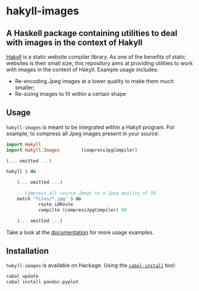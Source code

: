 # hakyll-images

## A Haskell package containing utilities to deal with images in the context of Hakyll

[Hakyll](https://hackage.haskell.org/package/hakyll) is a static website compiler library. As one of the benefits of static websites is their small size, this repository aims at providing utilities to work with images in the context of Hakyll. Example usage includes:

* Re-encoding Jpeg images at a lower quality to make them much smaller;
* Re-sizing images to fit within a certain shape

## Usage

`hakyll-images` is meant to be integrated within a Hakyll program. For example, to compress all Jpeg images present in your source:

```haskell
import Hakyll
import Hakyll.Images        (compressJpgCompiler)

(... omitted ...)

hakyll $ do

    (... omitted ...)

    -- Compress all source Jpegs to a Jpeg quality of 50
    match "files/*.jpg" $ do
            route idRoute
            compilte (compressJpgCompiler) 50

    (... omitted ...)
```

Take a look at the [documentation](hackage.haskell.org/package/hakyll-images) for more usage examples.

## Installation

`hakyll-images` is available on Hackage. Using the [`cabal-install`](https://www.haskell.org/cabal/) tool:

```bash
cabal update
cabal install pandoc-pyplot
```